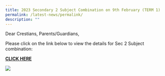 ```yaml
---
title: 2023 Secondary 2 Subject Combination on 9th February (TERM 1)
permalink: /latest-news/permalink/
description: ""
---
```

Dear Crestians, Parents/Guardians,

Please click on the link below to view the details for Sec 2 Subject combination:

[**CLICK HERE**](https://prcss.moe.edu.sg/parents/communication-with-parents/2023-secondary-2-subject-combination-on-9-feb)

![](https://prcss.moe.edu.sg/pix/spacer.gif)